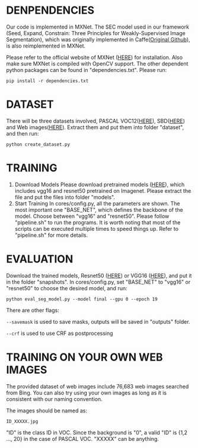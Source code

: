 # DENPENDENCIES
Our code is implemented in MXNet. The SEC model used in our framework (Seed, Expand, Constrain: Three Principles for Weakly-Supervised Image Segmentation), which was originally implemented in Caffe([Original Github](https://github.com/kolesman/SEC)), is also reimplemented in MXNet. 

Please refer to the official website of MXNet ([HERE](https://mxnet.apache.org)) for installation. Also make sure MXNet is compiled with OpenCV support.
The other dependent python packages can be found in "dependencies.txt". Please run:

```pip install -r dependencies.txt```

# DATASET
There will be three datasets involved, PASCAL VOC12([HERE](http://host.robots.ox.ac.uk/pascal/VOC/voc2012/VOCtrainval_11-May-2012.tar)), SBD([HERE](https://www2.eecs.berkeley.edu/Research/Projects/CS/vision/grouping/semantic_contours/benchmark.tg)) and Web images([HERE](https://cloudstor.aarnet.edu.au/plus/s/SPxXONHjYjFbbny/download)).
Extract them and put them into folder "dataset", and then run:

```python create_dataset.py```

# TRAINING
1. Download Models
Please download pretrained models ([HERE](https://1drv.ms/u/s!ArsE1Wwv6I6dgQGqn_nDGobaSSSf)), which includes vgg16 and resnet50 pretrained on Imagenet. Please extract the file and put the files into folder "models".
2. Start Training
In cores/config.py, all the parameters are shown. The most important one "BASE_NET", which defines the backbone of the model. Choose between "vgg16" and "resnet50".
Please follow "pipeline.sh" to run the programs. It is worth noting that most of the scripts can be executed multiple times to speed things up. Refer to "pipeline.sh" for more details.

# EVALUATION
Download the trained models, Resnet50 ([HERE](https://1drv.ms/u/s!ArsE1Wwv6I6dgQp_Dx2pKlK4_Pef)) or VGG16 ([HERE](https://1drv.ms/u/s!ArsE1Wwv6I6df_zvihgMmDbRfNw)), and put it in the folder "snapshots".
In cores/config.py, set "BASE_NET" to "vgg16" or "resnet50" to choose the desired model, and run:

```python eval_seg_model.py --model final --gpu 0 --epoch 19```

There are other flags:

```--savemask``` is used to save masks, outputs will be saved in "outputs" folder.

```--crf``` is used to use CRF as postprocessing

# TRAINING ON YOUR OWN WEB IMAGES
The provided dataset of web images include 76,683 web images searched from Bing. You can also try using your own images as long as it is consistent with our naming convention. 

The images should be named as:

```ID_XXXXX.jpg```

"ID" is the class ID in VOC. Since the background is "0", a valid "ID" is {1,2 ..., 20} in the case of PASCAL VOC. "XXXXX" can be anything. 